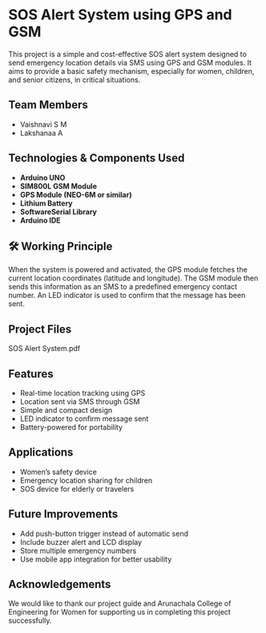 # SOS Alert System using GPS and GSM

This project is a simple and cost-effective SOS alert system designed to send emergency location details via SMS using GPS and GSM modules. It aims to provide a basic safety mechanism, especially for women, children, and senior citizens, in critical situations.


##  Team Members

- Vaishnavi S M
- Lakshanaa A 


##  Technologies & Components Used

- **Arduino UNO**
- **SIM800L GSM Module**
- **GPS Module (NEO-6M or similar)**
- **Lithium Battery**
- **SoftwareSerial Library**
- **Arduino IDE**

## 🛠 Working Principle

When the system is powered and activated, the GPS module fetches the current location coordinates (latitude and longitude). The GSM module then sends this information as an SMS to a predefined emergency contact number. An LED indicator is used to confirm that the message has been sent.



## Project Files
SOS Alert System.pdf

## Features

- Real-time location tracking using GPS
- Location sent via SMS through GSM
- Simple and compact design
- LED indicator to confirm message sent
- Battery-powered for portability
  

##  Applications

- Women’s safety device
- Emergency location sharing for children
- SOS device for elderly or travelers



##  Future Improvements

- Add push-button trigger instead of automatic send
- Include buzzer alert and LCD display
- Store multiple emergency numbers
- Use mobile app integration for better usability



##  Acknowledgements

We would like to thank our project guide and Arunachala College of Engineering for Women for supporting us in completing this project successfully.

